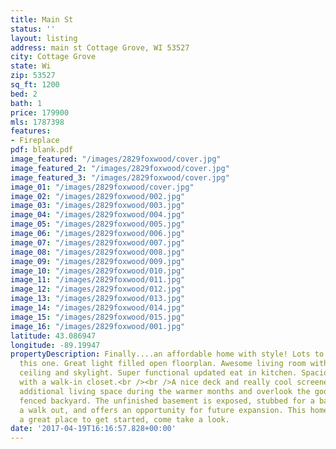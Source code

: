 ```yaml
---
title: Main St
status: ''
layout: listing
address: main st Cottage Grove, WI 53527
city: Cottage Grove
state: Wi
zip: 53527
sq_ft: 1200
bed: 2
bath: 1
price: 179900
mls: 1787398
features:
- Fireplace
pdf: blank.pdf
image_featured: "/images/2829foxwood/cover.jpg"
image_featured_2: "/images/2829foxwood/cover.jpg"
image_featured_3: "/images/2829foxwood/cover.jpg"
image_01: "/images/2829foxwood/cover.jpg"
image_02: "/images/2829foxwood/002.jpg"
image_03: "/images/2829foxwood/003.jpg"
image_04: "/images/2829foxwood/004.jpg"
image_05: "/images/2829foxwood/005.jpg"
image_06: "/images/2829foxwood/006.jpg"
image_07: "/images/2829foxwood/007.jpg"
image_08: "/images/2829foxwood/008.jpg"
image_09: "/images/2829foxwood/009.jpg"
image_10: "/images/2829foxwood/010.jpg"
image_11: "/images/2829foxwood/011.jpg"
image_12: "/images/2829foxwood/012.jpg"
image_13: "/images/2829foxwood/013.jpg"
image_14: "/images/2829foxwood/014.jpg"
image_15: "/images/2829foxwood/015.jpg"
image_16: "/images/2829foxwood/001.jpg"
latitude: 43.086947
longitude: -89.19947
propertyDescription: Finally....an affordable home with style! Lots to love about
  this one. Great light filled open floorplan. Awesome living room with a vaulted
  ceiling and skylight. Super functional updated eat in kitchen. Spacious master bedroom
  with a walk-in closet.<br /><br />A nice deck and really cool screened porch provide
  additional living space during the warmer months and overlook the good size fully
  fenced backyard. The unfinished basement is exposed, stubbed for a bathroom, has
  a walk out, and offers an opportunity for future expansion. This home would make
  a great place to get started, come take a look.
date: '2017-04-19T16:16:57.828+00:00'
---
```

